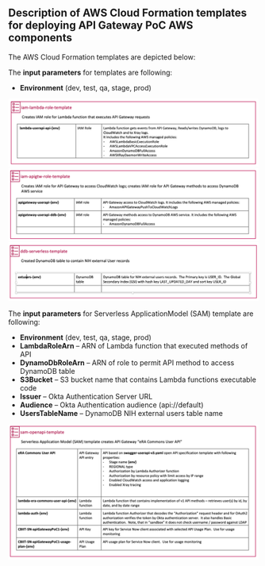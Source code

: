 ## Description of AWS Cloud Formation templates for deploying API Gateway PoC AWS components 

The AWS Cloud Formation templates are depicted below:

The **input parameters** for templates are following:

- **Environment** (dev, test, qa, stage, prod)


![cf_diagram](../docs/images/iam-lambda-role-template.png)
![cf_diagram](../docs/images/iam-apigtw-role-template.png)
![cf_diagram](../docs/images/ddb-serverless-template.png)

The **input parameters** for Serverless ApplicationModel (SAM) template are following:

- **Environment** (dev, test, qa, stage, prod)
- **LambdaRoleArn** – ARN of Lambda function that executed methods of API
- **DynamoDbRoleArn** – ARN of role to permit API method to access DynamoDB table
- **S3Bucket** – S3 bucket name that contains Lambda functions executable code
- **Issuer** – Okta Authentication Server URL
- **Audience** – Okta Authentication audience (api://default)
- **UsersTableName** – DynamoDB NIH external users table name

![cf_diagram](../docs/images/sam-openapi-template.png)

